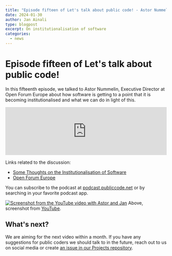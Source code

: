 ```yaml
---
title: "Episode fifteen of Let's talk about public code! - Astor Nummelin, Open Forum Europe"
date: 2024-01-30
author: Jan Ainali
type: blogpost
excerpt: On institutionalisation of software
categories:
  - news
---
```


# Episode fifteen of Let's talk about public code!

In this fifteenth episode, we talked to Astor Nummelin, Executive Director at Open Forum Europe about how software is getting to a point that it is becoming institutionalised and what we can do in light of this.

<iframe title="#15 - Astor Nummelin, Open Forum Europe" allowtransparency="true" height="150" width="100%" style="border: none; min-width: min(100%, 430px); max-width:560px; height:150px;" scrolling="no" data-name="pb-iframe-player" src="https://www.podbean.com/player-v2/?i=hxz6n-156646f-pb&from=pb6admin&share=1&download=1&rtl=0&fonts=Arial&skin=2&font-color=auto&logo_link=episode_page&btn-skin=7" loading="lazy"></iframe>

Links related to the discussion:

* [Some Thoughts on the Institutionalisation of Software](https://openforumeurope.org/some-thoughts-on-the-institutionalisation-of-software/)
* [Open Forum Europe](https://openforumeurope.org)

You can subscribe to the podcast at [podcast.publiccode.net](https://podcast.publiccode.net/e/lets-talk-about-public-code-15-astor-nummelin-open-forum-europe/) or by searching in your favorite podcast app.

[![Screenshot from the YouTube video with Astor and Jan]({{site.url}}/assets/screenshot-episode-15.png)](https://www.youtube.com/watch?v=bhw1P4Pl8AQ&list=PL_5ziu2gADmBPPsDlo4sMt1M7Yd8LvOBK&index=15)
Above, screenshot from [YouTube](https://www.youtube.com/watch?v=bhw1P4Pl8AQ&list=PL_5ziu2gADmBPPsDlo4sMt1M7Yd8LvOBK&index=15).

## What's next?

We are aiming for the next video within a month.
If you have any suggestions for public coders we should talk to in the future, reach out to us on social media or create [an issue in our Projects repository](https://github.com/publiccodenet/projects/issues/new).
